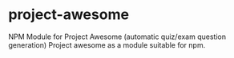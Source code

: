 # project-awesome

NPM Module for Project Awesome (automatic quiz/exam question generation)
Project awesome as a module suitable for npm.

